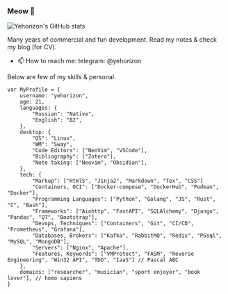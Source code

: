 ### Meow 👋

![Yehorizon's GitHub stats](https://github-readme-stats.vercel.app/api?username=yehorizon&show_icons=true&theme=transparent&include_all_commits=true&hide_progress=true)

Many years of commercial and fun development. 
Read my notes & check my blog (for CV). 
- 📫 How to reach me: 
telegram: @yehorizon

Below are few of my skills & personal.


```
var MyProfile = {
    username: "yehorizon",
    age: 21,
    languages: {
        "Russian": "Native",
        "English": "B2",
    },
    desktop: {
        "OS": "Linux",
        "WM": "Sway",
        "Code Editors": ["NeoVim", "VSCode"],
        "Bibliography": ["Zotero"],
        "Note taking: ["Neovim", "Obsidian"],
    },
    tech: {
        "Markup": ["Html5", "Jinja2", "Markdown", "Tex", "CSS"]
        "Containers, OCI": ["Docker-compose", "DockerHub", "Podman", "Docker"],
        "Programming Languages": ["Python", "Golang", "JS", "Rust", "C", "Bash"],
        "Frameworks": ["Aiohttp", "FastAPI", "SQLAlchemy", "Django", "Pandas", "QT", "Bootstrap"],
        "Devops, Techniques": ["Containers", "Git", "CI/CD", "Prometheus", "Grafana"],
        "Databases, Brokers": ["Kafka", "RabbitMQ", "Redis", "PGsql", "MySQL", "MongoDB"],
        "Servers": ["Nginx", "Apache"],
        "Features, Keywords": ["VMProtect", "FASM", "Reverse Engineering", "Win32 API", "TDD", "IaaS"] // Pascal ABC 
    },
    domains: ["researcher", "musician", "sport enjoyer", "book lover"], // homo sapiens 
}
```
